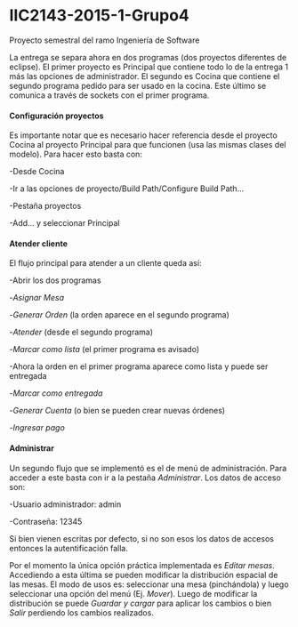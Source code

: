 # IIC2143-2015-1-Grupo4
Proyecto semestral del ramo Ingeniería de Software

La entrega se separa ahora en dos programas (dos proyectos diferentes de eclipse). El primer proyecto es Principal que contiene todo lo de la entrega 1 más las opciones de administrador. El segundo es Cocina que contiene el segundo programa pedido para ser usado en la cocina. Este último se comunica a través de sockets con el primer programa.


#### Configuración proyectos

Es importante notar que es necesario hacer referencia desde el proyecto Cocina al proyecto Principal para que funcionen (usa las mismas clases del modelo). Para hacer esto basta con:

-Desde Cocina

-Ir a las opciones de proyecto/Build Path/Configure Build Path...

-Pestaña proyectos

-Add... y seleccionar Principal


#### Atender cliente

El flujo principal para atender a un cliente queda así:

-Abrir los dos programas

-*Asignar Mesa*

-*Generar Orden* (la orden aparece en el segundo programa)

-*Atender* (desde el segundo programa)

-*Marcar como lista* (el primer programa es avisado)

-Ahora la orden en el primer programa aparece como lista y puede ser entregada

-*Marcar como entregada*

-*Generar Cuenta* (o bien se pueden crear nuevas órdenes)

-*Ingresar pago*


#### Administrar

Un segundo flujo que se implementó es el de menú de administración. Para acceder a este basta con ir a la pestaña *Administrar*. Los datos de acceso son:

-Usuario administrador: admin

-Contraseña: 12345

Si bien vienen escritas por defecto, si no son esos los datos de accesos entonces la autentificación falla.

Por el momento la única opción práctica implementada es *Editar mesas*. Accediendo a esta última se pueden modificar la distribución espacial de las mesas. El modo de usos es: seleccionar una mesa (pinchándola) y luego seleccionar una opción del menú (Ej. *Mover*). Luego de modificar la distribución se puede *Guardar y cargar* para aplicar los cambios o bien *Salir* perdiendo los cambios realizados.